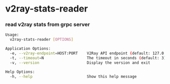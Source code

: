 # v2ray-stats-reader

### read v2ray stats from grpc server

```bash
Usage:
  v2ray-stats-reader [OPTIONS]

Application Options:
  -e, --v2ray-endpoint=HOST:PORT    V2Ray API endpoint (default: 127.0.0.1:8080)
  -t, --timeout=N                   The timeout in seconds (default: 3)
  -v, --version                     Display the version and exit

Help Options:
  -h, --help                        Show this help message
```